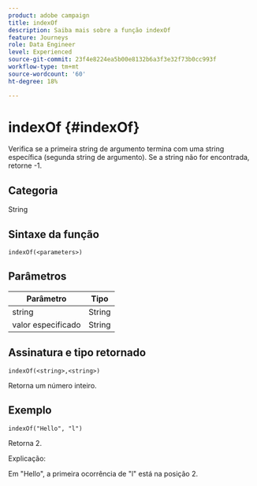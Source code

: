 ```yaml
---
product: adobe campaign
title: indexOf
description: Saiba mais sobre a função indexOf
feature: Journeys
role: Data Engineer
level: Experienced
source-git-commit: 23f4e8224ea5b00e8132b6a3f3e32f73b0cc993f
workflow-type: tm+mt
source-wordcount: '60'
ht-degree: 18%

---
```


# indexOf {#indexOf}

Verifica se a primeira string de argumento termina com uma string específica (segunda string de argumento). Se a string não for encontrada, retorne -1.

## Categoria

String

## Sintaxe da função

`indexOf(<parameters>)`

## Parâmetros

| Parâmetro | Tipo |
|-----------|------------------|
| string | String |
| valor especificado | String |

## Assinatura e tipo retornado

`indexOf(<string>,<string>)`

Retorna um número inteiro.

## Exemplo

`indexOf("Hello", "l")`

Retorna 2.

Explicação:

Em &quot;Hello&quot;, a primeira ocorrência de &quot;l&quot; está na posição 2.
